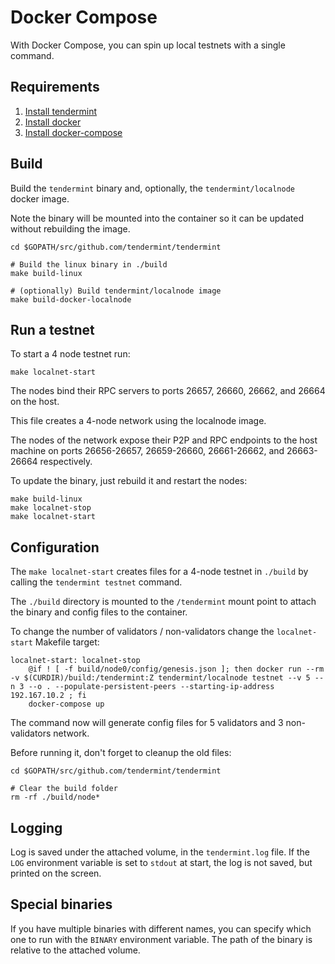 # Docker Compose

With Docker Compose, you can spin up local testnets with a single command.

## Requirements

1. [Install tendermint](/docs/introduction/install.md)
2. [Install docker](https://docs.docker.com/engine/installation/)
3. [Install docker-compose](https://docs.docker.com/compose/install/)

## Build

Build the `tendermint` binary and, optionally, the `tendermint/localnode`
docker image.

Note the binary will be mounted into the container so it can be updated without
rebuilding the image.

```
cd $GOPATH/src/github.com/tendermint/tendermint

# Build the linux binary in ./build
make build-linux

# (optionally) Build tendermint/localnode image
make build-docker-localnode
```

## Run a testnet

To start a 4 node testnet run:

```
make localnet-start
```

The nodes bind their RPC servers to ports 26657, 26660, 26662, and 26664 on the
host.

This file creates a 4-node network using the localnode image.

The nodes of the network expose their P2P and RPC endpoints to the host machine
on ports 26656-26657, 26659-26660, 26661-26662, and 26663-26664 respectively.

To update the binary, just rebuild it and restart the nodes:

```
make build-linux
make localnet-stop
make localnet-start
```

## Configuration

The `make localnet-start` creates files for a 4-node testnet in `./build` by
calling the `tendermint testnet` command.

The `./build` directory is mounted to the `/tendermint` mount point to attach
the binary and config files to the container.

To change the number of validators / non-validators change the `localnet-start` Makefile target:

```
localnet-start: localnet-stop
	@if ! [ -f build/node0/config/genesis.json ]; then docker run --rm -v $(CURDIR)/build:/tendermint:Z tendermint/localnode testnet --v 5 --n 3 --o . --populate-persistent-peers --starting-ip-address 192.167.10.2 ; fi
	docker-compose up
```

The command now will generate config files for 5 validators and 3
non-validators network.

Before running it, don't forget to cleanup the old files:

```
cd $GOPATH/src/github.com/tendermint/tendermint

# Clear the build folder
rm -rf ./build/node*
```

## Logging

Log is saved under the attached volume, in the `tendermint.log` file. If the
`LOG` environment variable is set to `stdout` at start, the log is not saved,
but printed on the screen.

## Special binaries

If you have multiple binaries with different names, you can specify which one
to run with the `BINARY` environment variable. The path of the binary is relative
to the attached volume.
